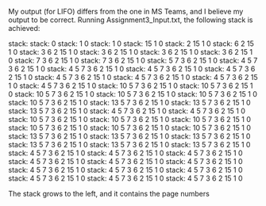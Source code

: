 




My output (for LIFO) differs from the one in MS Teams, and I believe my output to be correct. Running Assignment3_Input.txt, the following stack is achieved:

stack: 
stack: 0 
stack: 1 0 
stack: 1 0 
stack: 15 1 0 
stack: 2 15 1 0 
stack: 6 2 15 1 0 
stack: 3 6 2 15 1 0 
stack: 3 6 2 15 1 0 
stack: 3 6 2 15 1 0 
stack: 3 6 2 15 1 0 
stack: 7 3 6 2 15 1 0 
stack: 7 3 6 2 15 1 0 
stack: 5 7 3 6 2 15 1 0 
stack: 4 5 7 3 6 2 15 1 0 
stack: 4 5 7 3 6 2 15 1 0 
stack: 4 5 7 3 6 2 15 1 0 
stack: 4 5 7 3 6 2 15 1 0 
stack: 4 5 7 3 6 2 15 1 0 
stack: 4 5 7 3 6 2 15 1 0 
stack: 4 5 7 3 6 2 15 1 0 
stack: 4 5 7 3 6 2 15 1 0 
stack: 10 5 7 3 6 2 15 1 0 
stack: 10 5 7 3 6 2 15 1 0 
stack: 10 5 7 3 6 2 15 1 0 
stack: 10 5 7 3 6 2 15 1 0 
stack: 10 5 7 3 6 2 15 1 0 
stack: 10 5 7 3 6 2 15 1 0 
stack: 13 5 7 3 6 2 15 1 0 
stack: 13 5 7 3 6 2 15 1 0 
stack: 13 5 7 3 6 2 15 1 0 
stack: 4 5 7 3 6 2 15 1 0 
stack: 4 5 7 3 6 2 15 1 0 
stack: 10 5 7 3 6 2 15 1 0 
stack: 10 5 7 3 6 2 15 1 0 
stack: 10 5 7 3 6 2 15 1 0 
stack: 10 5 7 3 6 2 15 1 0 
stack: 10 5 7 3 6 2 15 1 0 
stack: 10 5 7 3 6 2 15 1 0 
stack: 13 5 7 3 6 2 15 1 0 
stack: 13 5 7 3 6 2 15 1 0 
stack: 13 5 7 3 6 2 15 1 0 
stack: 13 5 7 3 6 2 15 1 0 
stack: 13 5 7 3 6 2 15 1 0 
stack: 13 5 7 3 6 2 15 1 0 
stack: 4 5 7 3 6 2 15 1 0 
stack: 4 5 7 3 6 2 15 1 0 
stack: 4 5 7 3 6 2 15 1 0 
stack: 4 5 7 3 6 2 15 1 0 
stack: 4 5 7 3 6 2 15 1 0 
stack: 4 5 7 3 6 2 15 1 0 
stack: 4 5 7 3 6 2 15 1 0 
stack: 4 5 7 3 6 2 15 1 0 
stack: 4 5 7 3 6 2 15 1 0 
stack: 4 5 7 3 6 2 15 1 0 
stack: 4 5 7 3 6 2 15 1 0 
stack: 4 5 7 3 6 2 15 1 0 

The stack grows to the left, and it contains the page numbers